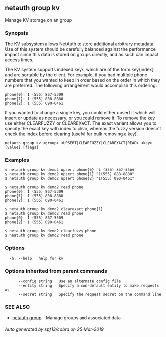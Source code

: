 ## netauth group kv

Manage KV storage on an group

### Synopsis


The KV subsystem allows NetAuth to store additional arbitrary
metadata.  Use of this system should be carefully balanced against the
performance impact since this data is stored on groups directly, and
as such can impact access times.

The KV system supports indexed keys, which are of the form key{index}
and are sortable by the client.  For example, if you had multiple
phone numbers that you wanted to keep in order based on the order in
which they are preferred.  The following arrangement would accomplish
this ordering:

	phone{0}: 1 (555) 867-5309
	phone{1}: 1 (555) 888-8888
	phone{2}: 1 (555) 090-0461

If you wanted to change a single key, you could either upsert it which
will insert or update as necessary, or you could remove it.  To remove
the key use either CLEARFUZZY or CLEAREXACT.  The exact variant allows
you to specify the exact key with index to clear, whereas the fuzzy
version doesn't check the index before clearing (useful for bulk
removing a key).


```
netauth group kv <group> <UPSERT|CLEARFUZZY|CLEAREXACT|READ> <key> [value] [flags]
```

### Examples

```
$ netauth group kv demo2 upsert phone{0} "1 (555) 867-5309"
$ netauth group kv demo2 upsert phone{1} "1(555) 888-8888"
$ netauth group kv demo2 upsert phone{2} "1(555) 090-0461"

$ netauth group kv demo2 read phone
phone{0}: 1 (555) 867-5309
phone{1}: 1 (555) 888-8888
phone{2}: 1 (555) 090-0461

$ netauth group kv demo2 clearexact phone{1}
$ netauth group kv demo2 read phone
phone{0}: 1 (555) 867-5309
phone{2}: 1 (555) 090-0461

$ netauth group kv demo2 clearfuzzy phone
$ neatuth group kv demo2 read phone

```

### Options

```
  -h, --help   help for kv
```

### Options inherited from parent commands

```
      --config string   Use an alternate config file
      --entity string   Specify a non-default entity to make requests as
      --secret string   Specify the request secret on the command line
```

### SEE ALSO

* [netauth group](netauth_group.md)	 - Manage groups and associated data

###### Auto generated by spf13/cobra on 25-Mar-2019
